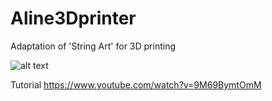 # Aline3Dprinter
Adaptation of 'String Art' for 3D printing

![alt text](https://i.postimg.cc/QxMBZ4HX/thumbnail.png)

Tutorial https://www.youtube.com/watch?v=9M69BymtOmM
